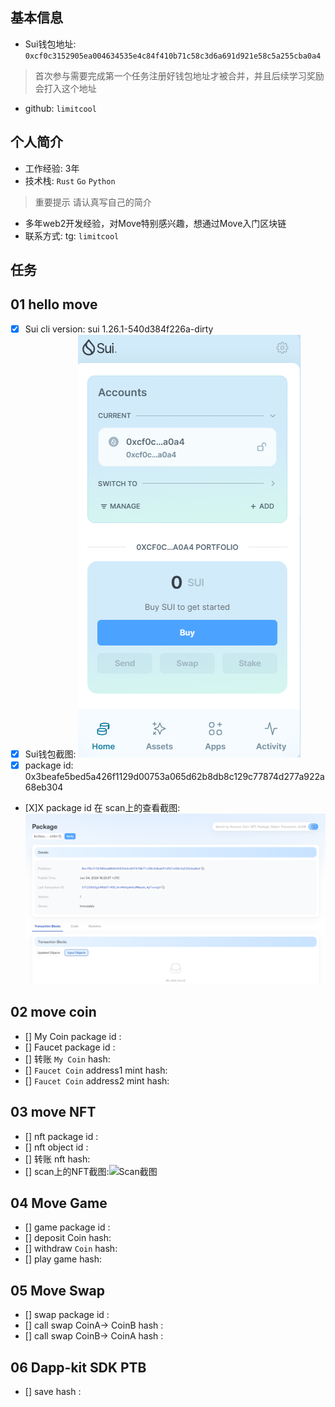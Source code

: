 ## 基本信息
- Sui钱包地址: `0xcf0c3152905ea004634535e4c84f410b71c58c3d6a691d921e58c5a255cba0a4`
> 首次参与需要完成第一个任务注册好钱包地址才被合并，并且后续学习奖励会打入这个地址
- github: `limitcool`

## 个人简介
- 工作经验: 3年
- 技术栈: `Rust` `Go` `Python`
> 重要提示 请认真写自己的简介
- 多年web2开发经验，对Move特别感兴趣，想通过Move入门区块链
- 联系方式: tg: `limitcool`

## 任务

##   01 hello move
- [X] Sui cli version: sui 1.26.1-540d384f226a-dirty
- [X] Sui钱包截图: ![Sui钱包截图](./images/sui-wallet.png)
- [X] package id: 0x3beafe5bed5a426f1129d00753a065d62b8db8c129c77874d277a922a68eb304
- [X]X package id 在 scan上的查看截图:![Scan截图](./images/package.png)

##   02 move coin
- [] My Coin package id :
- [] Faucet package id :
- [] 转账 `My Coin` hash:
- [] `Faucet Coin` address1 mint hash:
- [] `Faucet Coin` address2 mint hash:

##   03 move NFT
- [] nft package id :
- [] nft object id :
- [] 转账 nft  hash:
- [] scan上的NFT截图:![Scan截图](./images/你的图片地址)

##   04 Move Game
- [] game package id :
- [] deposit Coin hash:
- [] withdraw `Coin` hash:
- [] play game hash:

##   05 Move Swap
- [] swap package id :
- [] call swap CoinA-> CoinB  hash :
- [] call swap CoinB-> CoinA  hash :

##   06 Dapp-kit SDK PTB
- [] save hash :
